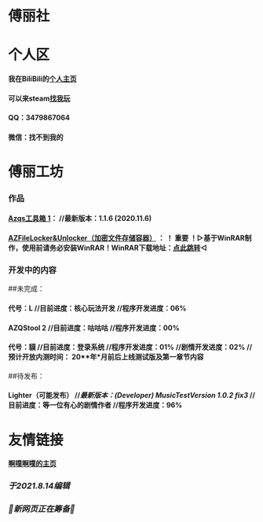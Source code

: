 # 傅丽社

# 个人区

#### 我在BiliBili的[个人主页](https://space.bilibili.com/106596319)

#### 可以来steam[找我玩](https://steamcommunity.com/id/ayayayayayayayayayyayayayayaya)

#### QQ：3479867064

#### 微信：找不到我的

# 傅丽工坊

### 作品

#### [Azqs工具箱 1](https://codeload.github.com/HakureiTree/Azqs-.exe/zip/refs/heads/main)：   //最新版本：1.1.6 (2020.11.6)

#### [AZFileLocker&Unlocker（加密文件存储容器）](https://codeload.github.com/HakureiTree/AZFileLockerAndUnlocker/zip/refs/heads/main) ： ！ 重要 ！▷基于WinRAR制作，使用前请务必安装WinRAR！WinRAR下载地址：[点此跳转](https://www.winrar.com.cn)◁

### 开发中的内容

##未完成：

#### 代号：L   //目前进度：核心玩法开发   //程序开发进度：06%

#### AZQStool 2   //目前进度：咕咕咕   //程序开发进度：00%

#### 代号：貘   //目前进度：登录系统   //程序开发进度：01%   //剧情开发进度：02% //预计开放内测时间： 20**年*月前后上线测试版及第一章节内容

##待发布：

#### Lighter（可能发布）   //*最新版本：(Developer) MusicTestVersion 1.0.2 fix3*   //目前进度：等一位有心的剧情作者   //程序开发进度：96%

# 友情链接

#### [啊噗啊噗的主页](Https://hakureitree.github.io/Apapu/)

### *于2021.8.14编辑*

### *🔧新网页正在筹备🔨*
